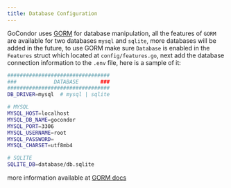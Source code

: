 ```yaml
---
title: Database Configuration
---
```


GoCondor uses [GORM](https://gorm.io/) for database manipulation, all the features of `GORM` are available for two databases `mysql` and `sqlite`, more databases will be added in the future, to use GORM make sure `Database` is enabled in the `Features` struct which located at `config/features.go`, next add the database connection information to the `.env` file, here is a sample of it:
```bash
#################################
###            DATABASE       ###
#################################
DB_DRIVER=mysql  # mysql | sqlite

# MYSQL
MYSQL_HOST=localhost
MYSQL_DB_NAME=gocondor
MYSQL_PORT=3306
MYSQL_USERNAME=root
MYSQL_PASSWORD=
MYSQL_CHARSET=utf8mb4

# SQLITE
SQLITE_DB=database/db.sqlite
```
more information available at [GORM docs](https://gorm.io/docs/)